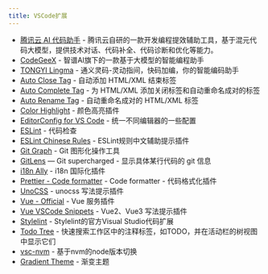 ```yaml
---
title: VSCode扩展
---
```


+ [腾讯云 AI 代码助手](https://marketplace.visualstudio.com/items?itemName=Tencent-Cloud.coding-copilot) - 腾讯云自研的一款开发编程提效辅助工具，基于混元代码大模型，提供技术对话、代码补全、代码诊断和优化等能力。
+ [CodeGeeX](https://marketplace.visualstudio.com/items?itemName=AMiner.codegeex) - 智谱AI旗下的一款基于大模型的智能编程助手
+ [TONGYI Lingma](https://marketplace.visualstudio.com/items?itemName=Alibaba-Cloud.tongyi-lingma) - 通义灵码-灵动指间，快码加编，你的智能编码助手
+ [Auto Close Tag](https://marketplace.visualstudio.com/items?itemName=formulahendry.auto-close-tag) - 自动添加 HTML/XML 结束标签
+ [Auto Complete Tag](https://marketplace.visualstudio.com/items?itemName=formulahendry.auto-complete-tag) - 为 HTML/XML 添加关闭标签和自动重命名成对的标签
+ [Auto Rename Tag](https://marketplace.visualstudio.com/items?itemName=formulahendry.auto-rename-tag) - 自动重命名成对的 HTML/XML 标签
+ [Color Highlight](https://marketplace.visualstudio.com/items?itemName=naumovs.color-highlight) - 颜色高亮插件
+ [EditorConfig for VS Code](https://marketplace.visualstudio.com/items?itemName=EditorConfig.EditorConfig) - 统一不同编辑器的一些配置
+ [ESLint](https://marketplace.visualstudio.com/items?itemName=dbaeumer.vscode-eslint) - 代码检查
+ [ESLint Chinese Rules](https://marketplace.visualstudio.com/items?itemName=maggie.eslint-rules-zh-plugin) - ESLint规则中文辅助提示插件
+ [Git Graph](https://marketplace.visualstudio.com/items?itemName=mhutchie.git-graph) - Git 图形化操作工具
+ [GitLens](https://marketplace.visualstudio.com/items?itemName=eamodio.gitlens) — Git supercharged - 显示具体某行代码的 git 信息
+ [i18n Ally](https://marketplace.visualstudio.com/items?itemName=lokalise.i18n-ally) - i18n 国际化插件
+ [Prettier - Code formatter](https://marketplace.visualstudio.com/items?itemName=esbenp.prettier-vscode) - Code formatter - 代码格式化插件
+ [UnoCSS](https://marketplace.visualstudio.com/items?itemName=antfu.unocss) - unocss 写法提示插件
+ [Vue - Official](https://marketplace.visualstudio.com/items?itemName=Vue.volar) - Vue 服务插件
+ [Vue VSCode Snippets](https://marketplace.visualstudio.com/items?itemName=sdras.vue-vscode-snippets) - Vue2、Vue3 写法提示插件
+ [Stylelint](https://marketplace.visualstudio.com/items?itemName=stylelint.vscode-stylelint) - Stylelint的官方Visual Studio代码扩展
+ [Todo Tree](https://marketplace.visualstudio.com/items?itemName=Gruntfuggly.todo-tree) - 快速搜索工作区中的注释标签，如TODO，并在活动栏的树视图中显示它们
+ [vsc-nvm](https://marketplace.visualstudio.com/items?itemName=henrynguyen5-vsc.vsc-nvm) - 基于nvm的node版本切换
+ [Gradient Theme](https://marketplace.visualstudio.com/items?itemName=shaobeichen.gradient-theme) - 渐变主题